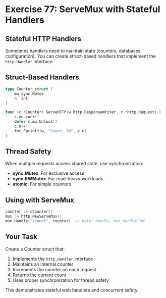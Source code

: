 # Exercise 77: ServeMux with Stateful Handlers

## Stateful HTTP Handlers

Sometimes handlers need to maintain state (counters, databases, configuration). You can create struct-based handlers that implement the `http.Handler` interface.

## Struct-Based Handlers

```go
type Counter struct {
    mu sync.Mutex
    n  int
}

func (c *Counter) ServeHTTP(w http.ResponseWriter, r *http.Request) {
    c.mu.Lock()
    defer c.mu.Unlock()
    c.n++
    fmt.Fprintf(w, "Count: %d", c.n)
}
```

## Thread Safety

When multiple requests access shared state, use synchronization:
- **sync.Mutex**: For exclusive access
- **sync.RWMutex**: For read-heavy workloads
- **atomic**: For simple counters

## Using with ServeMux

```go
counter := &Counter{}
mux := http.NewServeMux()
mux.Handle("/count", counter)  // Note: Handle, not HandleFunc
```

## Your Task

Create a Counter struct that:
1. Implements the `http.Handler` interface
2. Maintains an internal counter
3. Increments the counter on each request
4. Returns the current count
5. Uses proper synchronization for thread safety

This demonstrates stateful web handlers and concurrent safety.